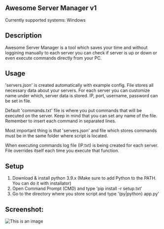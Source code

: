 ## Awesome Server Manager v1
Currently supported systems: Windows

## Description
Awesome Server Manager is a tool which saves your time and without loggining manually to each server you can check if server is up or down or even execute commands directly from your PC.

## Usage
'servers.json' is created automatically with example config. File stores all necessary data about your servers. For each server you can customize name under which, server data is stored. IP, port, username, password can be set in file.

Default 'commands.txt' file is where you put commands that will be executed on the server. Keep in mind that you can set any name of the file. Remember to insert each command in separated lines.

Most important thing is that 'servers.json' and file which stores commands must be in the same folder where script is located.

When executing commands log file (IP.txt) is being created for each server. File overrides itself each time you execute that function.

## Setup
1. Download & install python 3.9.x (Make sure to add Python to the PATH. You can do it with installator)
2. Open Command Prompt (CMD) and type 'pip install -r setup.txt'
3. Go to the directory where you store script and type '(py|python) app.py'

## Screenshot:
![This is an image](https://i.imgur.com/TkdcmGD.png)
